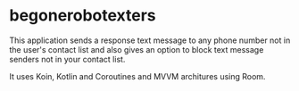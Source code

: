 # begonerobotexters

This application sends a response text message to any phone number not in the user's contact list and also gives an option to block text message senders not in your contact list. 

It uses Koin, Kotlin and Coroutines and MVVM architures using Room.

